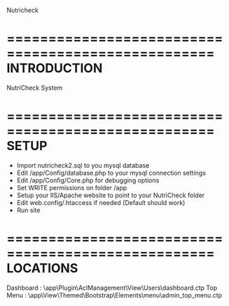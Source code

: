 Nutricheck

===================================================
INTRODUCTION
===================================================
NutriCheck System



===================================================
SETUP
===================================================
- Import nutricheck2.sql to you mysql database
- Edit /app/Config/database.php to your mysql connection settings
- Edit /app/Config/Core.php for debugging options
- Set WRITE permissions on folder /app
- Setup your IIS/Apache website to point to your NutriCheck folder
- Edit web.config/.htaccess if needed (Default should work)
- Run site


===================================================
LOCATIONS
===================================================
Dashboard : \app\Plugin\AclManagement\View\Users\dashboard.ctp
Top Menu : \app\View\Themed\Bootstrap\Elements\menu\admin_top_menu.ctp

